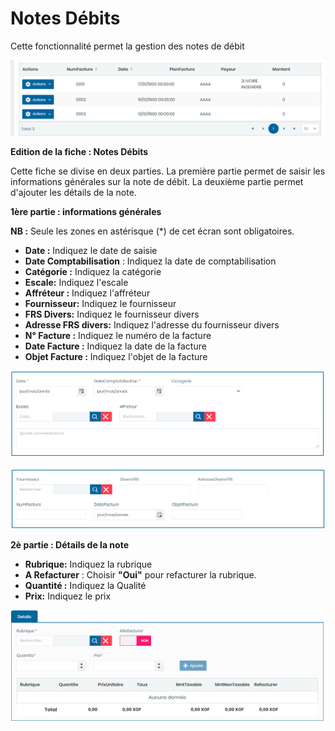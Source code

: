 # Notes Débits

Cette fonctionnalité permet la gestion des notes de débit

![](../../../.gitbook/assets/listeImportAvoir.PNG)

**Edition de la fiche : Notes Débits**

Cette fiche se divise en deux parties. La première partie permet de saisir les informations générales sur la note de débit. La deuxième partie permet d'ajouter les détails de la note.

**1ère partie :  informations générales**

**NB :** Seule les zones en astérisque (\*) de cet écran sont obligatoires.

* **Date :** Indiquez le date de saisie
* **Date Comptabilisation** : Indiquez la date de comptabilisation
* **Catégorie :** Indiquez la catégorie
* **Escale:** Indiquez l'escale
* **Affréteur :** Indiquez l'affréteur
* **Fournisseur:**  Indiquez le fournisseur
* **FRS Divers:** Indiquez le fournisseur divers
* **Adresse FRS divers:** Indiquez l'adresse du fournisseur divers
* **N° Facture  :** Indiquez le numéro de la facture&#x20;
* **Date Facture  :** Indiquez la date de la facture
* **Objet Facture  :** Indiquez l'objet de la facture

![](../../../.gitbook/assets/noteDebit1.PNG)

![](../../../.gitbook/assets/noteDebit2.PNG)

**2è partie :  Détails de la note**

* **Rubrique:**  Indiquez la rubrique
* **A Refacturer**  : Choisir **"Oui"** pour refacturer la rubrique.
* **Quantité :** Indiquez la Qualité
* **Prix:** Indiquez le prix

![](../../../.gitbook/assets/noteDebit3.PNG)
